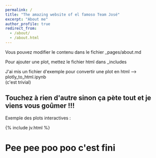 ```yaml
---
permalink: /
title: "The amazing website of el famoso Team José"
excerpt: "About me"
author_profile: true
redirect_from: 
  - /about/
  - /about.html
---
```


Vous pouvez modifier le contenu dans le fichier _pages/about.md


Pour ajouter une plot, mettez le fichier html dans _includes

J'ai mis un fichier d'exemple pour convertir une plot en html --> plotly_to_html.ipynb  
(c'est trivial)

## Touchez à rien d'autre sinon ça pète tout et je viens vous goûmer !!!

Exemple des plots interactives : 

{% include jv.html %}



# Pee pee poo poo c'est fini
